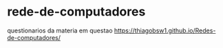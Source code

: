 # rede-de-computadores
 questionarios da materia em questao
 https://thiagobsw1.github.io/Redes-de-computadores/
